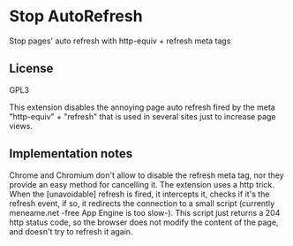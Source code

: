 # Stop AutoRefresh


Stop pages' auto refresh with http-equiv + refresh meta tags

## License
GPL3


This extension disables the annoying page auto refresh fired by the meta "http-equiv" + "refresh" that is used in several sites just to increase page views.

## Implementation notes

Chrome and Chromium don't allow to disable the refresh meta tag, nor they provide an easy method for cancelling it. The extension uses a http trick. When the [unavoidable] refresh is fired, it intercepts it, checks if it's the refresh event, if so, it redirects the connection to a small script (currently meneame.net -free App Engine is too slow-). This script just returns a 204 http status code, so the browser does not modify the content of the page, and doesn't try to refresh it again.
